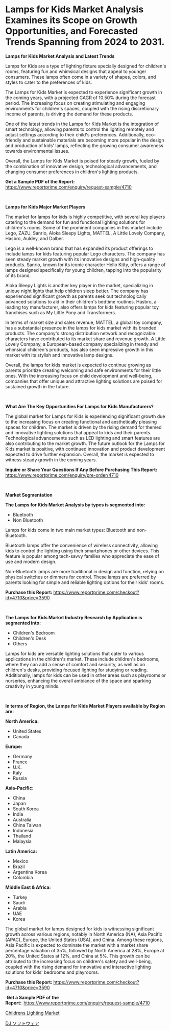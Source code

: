 <p><h1>Lamps for Kids Market Analysis Examines its Scope on Growth Opportunities, and Forecasted Trends Spanning from 2024 to 2031.</h1></p><p><strong>Lamps for Kids Market Analysis and Latest Trends</strong></p>
<p><p>Lamps for Kids are a type of lighting fixture specially designed for children's rooms, featuring fun and whimsical designs that appeal to younger consumers. These lamps often come in a variety of shapes, colors, and styles to cater to the preferences of kids.</p><p>The Lamps for Kids Market is expected to experience significant growth in the coming years, with a projected CAGR of 10.50% during the forecast period. The increasing focus on creating stimulating and engaging environments for children's spaces, coupled with the rising discretionary income of parents, is driving the demand for these products.</p><p>One of the latest trends in the Lamps for Kids Market is the integration of smart technology, allowing parents to control the lighting remotely and adjust settings according to their child's preferences. Additionally, eco-friendly and sustainable materials are becoming more popular in the design and production of kids' lamps, reflecting the growing consumer awareness towards environmental issues.</p><p>Overall, the Lamps for Kids Market is poised for steady growth, fueled by the combination of innovative design, technological advancements, and changing consumer preferences in children's lighting products.</p></p>
<p><strong>Get a Sample PDF of the Report:&nbsp;</strong> <a href="https://www.reportprime.com/enquiry/request-sample/4710">https://www.reportprime.com/enquiry/request-sample/4710</a></p>
<p>&nbsp;</p>
<p><strong>Lamps for Kids Major Market Players</strong></p>
<p><p>The market for lamps for kids is highly competitive, with several key players catering to the demand for fun and functional lighting solutions for children's rooms. Some of the prominent companies in this market include Lego, ZAZU, Sanrio, Aloka Sleepy Lights, MATTEL, A Little Lovely Company, Hasbro, Auldey, and Dalber.</p><p>Lego is a well-known brand that has expanded its product offerings to include lamps for kids featuring popular Lego characters. The company has seen steady market growth with its innovative designs and high-quality products. Sanrio, known for its iconic character Hello Kitty, offers a range of lamps designed specifically for young children, tapping into the popularity of its brand.</p><p>Aloka Sleepy Lights is another key player in the market, specializing in unique night lights that help children sleep better. The company has experienced significant growth as parents seek out technologically advanced solutions to aid in their children's bedtime routines. Hasbro, a leading toy manufacturer, also offers lamps for kids featuring popular toy franchises such as My Little Pony and Transformers.</p><p>In terms of market size and sales revenue, MATTEL, a global toy company, has a substantial presence in the lamps for kids market with its branded products. The company's strong distribution network and recognizable characters have contributed to its market share and revenue growth. A Little Lovely Company, a European-based company specializing in trendy and whimsical children's products, has also seen impressive growth in this market with its stylish and innovative lamp designs.</p><p>Overall, the lamps for kids market is expected to continue growing as parents prioritize creating welcoming and safe environments for their little ones. With the increasing focus on child development and well-being, companies that offer unique and attractive lighting solutions are poised for sustained growth in the future.</p></p>
<p>&nbsp;</p>
<p><strong>What Are The Key Opportunities For Lamps for Kids Manufacturers?</strong></p>
<p><p>The global market for Lamps for Kids is experiencing significant growth due to the increasing focus on creating functional and aesthetically pleasing spaces for children. The market is driven by the rising demand for themed and innovative lighting solutions that appeal to kids and their parents. Technological advancements such as LED lighting and smart features are also contributing to the market growth. The future outlook for the Lamps for Kids market is positive, with continued innovation and product development expected to drive further expansion. Overall, the market is expected to witness steady growth in the coming years.</p></p>
<p><strong>Inquire or Share Your Questions If Any Before Purchasing This Report:</strong> <a href="https://www.reportprime.com/enquiry/pre-order/4710">https://www.reportprime.com/enquiry/pre-order/4710</a></p>
<p>&nbsp;</p>
<p><strong>Market Segmentation</strong></p>
<p><strong>The Lamps for Kids Market Analysis by types is segmented into:</strong></p>
<p><ul><li>Bluetooth</li><li>Non Bluetooth</li></ul></p>
<p><p>Lamps for kids come in two main market types: Bluetooth and non-Bluetooth. </p><p>Bluetooth lamps offer the convenience of wireless connectivity, allowing kids to control the lighting using their smartphones or other devices. This feature is popular among tech-savvy families who appreciate the ease of use and modern design.</p><p>Non-Bluetooth lamps are more traditional in design and function, relying on physical switches or dimmers for control. These lamps are preferred by parents looking for simple and reliable lighting options for their kids' rooms.</p></p>
<p><strong>Purchase this Report:&nbsp;</strong><a href="https://www.reportprime.com/checkout?id=4710&price=3590">https://www.reportprime.com/checkout?id=4710&price=3590</a></p>
<p>&nbsp;</p>
<p><strong>The Lamps for Kids Market Industry Research by Application is segmented into:</strong></p>
<p><ul><li>Children's Bedroom</li><li>Children's Desk</li><li>Others</li></ul></p>
<p><p>Lamps for kids are versatile lighting solutions that cater to various applications in the children's market. These include children's bedrooms, where they can add a sense of comfort and security, as well as on children's desks, providing focused lighting for studying or reading. Additionally, lamps for kids can be used in other areas such as playrooms or nurseries, enhancing the overall ambiance of the space and sparking creativity in young minds.</p></p>
<p>&nbsp;</p>
<p><strong>In terms of Region, the Lamps for Kids Market Players available by Region are:</strong></p>
<p>
    <p> <strong> North America: </strong>
        <ul>
            <li>United States</li>
            <li>Canada</li>
        </ul>
        </p> 
    <p> <strong> Europe: </strong>
        <ul>
            <li>Germany</li>
            <li>France</li>
            <li>U.K.</li>
            <li>Italy</li>
            <li>Russia</li>
        </ul>
        </p> 
    <p> <strong> Asia-Pacific: </strong>
        <ul>
            <li>China</li>
            <li>Japan</li>
            <li>South Korea</li>
            <li>India</li>
            <li>Australia</li>
            <li>China Taiwan</li>
            <li>Indonesia</li>
            <li>Thailand</li>
            <li>Malaysia</li>
        </ul>
        </p> 
    <p> <strong> Latin America: </strong>
        <ul>
            <li>Mexico</li>
            <li>Brazil</li>
            <li>Argentina Korea</li>
            <li>Colombia</li>
        </ul>
        </p> 
    <p> <strong> Middle East & Africa: </strong>
        <ul>
            <li>Turkey</li>
            <li>Saudi</li>
            <li>Arabia</li>
            <li>UAE</li>
            <li>Korea</li>
        </ul>
    </p>
    </p>
<p><p>The global market for lamps designed for kids is witnessing significant growth across various regions, notably in North America (NA), Asia Pacific (APAC), Europe, the United States (USA), and China. Among these regions, Asia Pacific is expected to dominate the market with a market share percentage valuation of 35%, followed by North America at 28%, Europe at 20%, the United States at 12%, and China at 5%. This growth can be attributed to the increasing focus on children's safety and well-being, coupled with the rising demand for innovative and interactive lighting solutions for kids' bedrooms and playrooms.</p></p>
<p><strong>Purchase this Report: </strong><a href="https://www.reportprime.com/checkout?id=4710&price=3590">https://www.reportprime.com/checkout?id=4710&price=3590</a></p>
<p>&nbsp;<strong>Get a Sample PDF of the Report:&nbsp;&nbsp;</strong><a href="https://www.reportprime.com/enquiry/request-sample/4710">https://www.reportprime.com/enquiry/request-sample/4710</a></p>
<p><strong></strong></p>
<p><p><a href="https://github.com/lbird53714/Market-Research-Report-List-4/blob/main/childrens-lighting-market.md">Childrens Lighting Market</a></p><p><a href="https://medium.com/@henriettemills1/dj%E3%82%BD%E3%83%95%E3%83%88%E3%82%A6%E3%82%A7%E3%82%A2%E5%B8%82%E5%A0%B4%E8%A6%8F%E6%A8%A1-%E5%B8%82%E5%A0%B4%E5%B1%95%E6%9C%9B%E3%81%A8%E5%B8%82%E5%A0%B4%E4%BA%88%E6%B8%AC-2024%E5%B9%B4%E3%81%8B%E3%82%892031%E5%B9%B4%E3%81%BE%E3%81%A7-6a96ab3b04ca">DJ ソフトウェア</a></p></p>